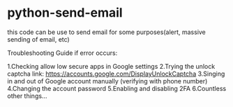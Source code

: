 # python-send-email

this code can be use to send email for some purposes(alert, massive sending of email, etc)

Troubleshooting Guide if error occurs:

1.Checking allow low secure apps in Google settings
2.Trying the unlock captcha link: https://accounts.google.com/DisplayUnlockCaptcha
3.Singing in and out of Google account manually (verifying with phone number)
4.Changing the account password
5.Enabling and disabling 2FA
6.Countless other things...

